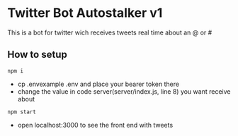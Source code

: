 # Twitter Bot Autostalker v1

This is a bot for twitter wich receives tweets real time about an @ or #

## How to setup
```
npm i
```
* cp .envexample .env and place your bearer token there
* change the value in code server(server/index.js, line 8) you want receive about
```
npm start
```
* open localhost:3000 to see the front end with tweets



